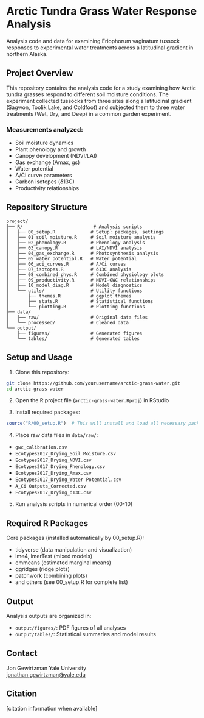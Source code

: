 # Arctic Tundra Grass Water Response Analysis

Analysis code and data for examining Eriophorum vaginatum tussock responses to experimental water treatments across a latitudinal gradient in northern Alaska.

## Project Overview

This repository contains the analysis code for a study examining how Arctic tundra grasses respond to different soil moisture conditions. The experiment collected tussocks from three sites along a latitudinal gradient (Sagwon, Toolik Lake, and Coldfoot) and subjected them to three water treatments (Wet, Dry, and Deep) in a common garden experiment.

### Measurements analyzed:
- Soil moisture dynamics
- Plant phenology and growth
- Canopy development (NDVI/LAI)
- Gas exchange (Amax, gs)
- Water potential
- A/Ci curve parameters
- Carbon isotopes (δ13C)
- Productivity relationships

## Repository Structure

```
project/
├── R/                          # Analysis scripts
│   ├── 00_setup.R             # Setup: packages, settings
│   ├── 01_soil_moisture.R     # Soil moisture analysis
│   ├── 02_phenology.R         # Phenology analysis
│   ├── 03_canopy.R            # LAI/NDVI analysis
│   ├── 04_gas_exchange.R      # Photosynthesis analysis
│   ├── 05_water_potential.R   # Water potential
│   ├── 06_aci_curves.R        # A/Ci curves
│   ├── 07_isotopes.R          # δ13C analysis
│   ├── 08_combined_phys.R     # Combined physiology plots
│   ├── 09_productivity.R      # NDVI-GWC relationships
│   ├── 10_model_diag.R        # Model diagnostics
│   └── utils/                 # Utility functions
│       ├── themes.R           # ggplot themes
│       ├── stats.R            # Statistical functions
│       └── plotting.R         # Plotting functions
├── data/
│   ├── raw/                   # Original data files
│   └── processed/             # Cleaned data
└── output/
    ├── figures/               # Generated figures
    └── tables/                # Generated tables
```

## Setup and Usage

1. Clone this repository:
```bash
git clone https://github.com/yourusername/arctic-grass-water.git
cd arctic-grass-water
```

2. Open the R project file (`arctic-grass-water.Rproj`) in RStudio

3. Install required packages:
```r
source("R/00_setup.R")  # This will install and load all necessary packages
```

4. Place raw data files in `data/raw/`:
- `gwc_calibration.csv`
- `Ecotypes2017_Drying_Soil Moisture.csv`
- `Ecotypes2017_Drying_NDVI.csv`
- `Ecotypes2017_Drying_Phenology.csv`
- `Ecotypes2017_Drying_Amax.csv`
- `Ecotypes2017_Drying_Water Potential.csv`
- `A_Ci Outputs_Corrected.csv`
- `Ecotypes2017_Drying_d13C.csv`

5. Run analysis scripts in numerical order (00-10)

## Required R Packages

Core packages (installed automatically by 00_setup.R):
- tidyverse (data manipulation and visualization)
- lme4, lmerTest (mixed models)
- emmeans (estimated marginal means)
- ggridges (ridge plots)
- patchwork (combining plots)
- and others (see 00_setup.R for complete list)

## Output

Analysis outputs are organized in:
- `output/figures/`: PDF figures of all analyses
- `output/tables/`: Statistical summaries and model results

## Contact

Jon Gewirtzman
Yale University  
jonathan.gewirtzman@yale.edu


## Citation

[citation information when available]
